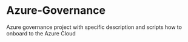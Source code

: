 # Azure-Governance
Azure governance project with specific description and scripts how to onboard to the Azure Cloud
